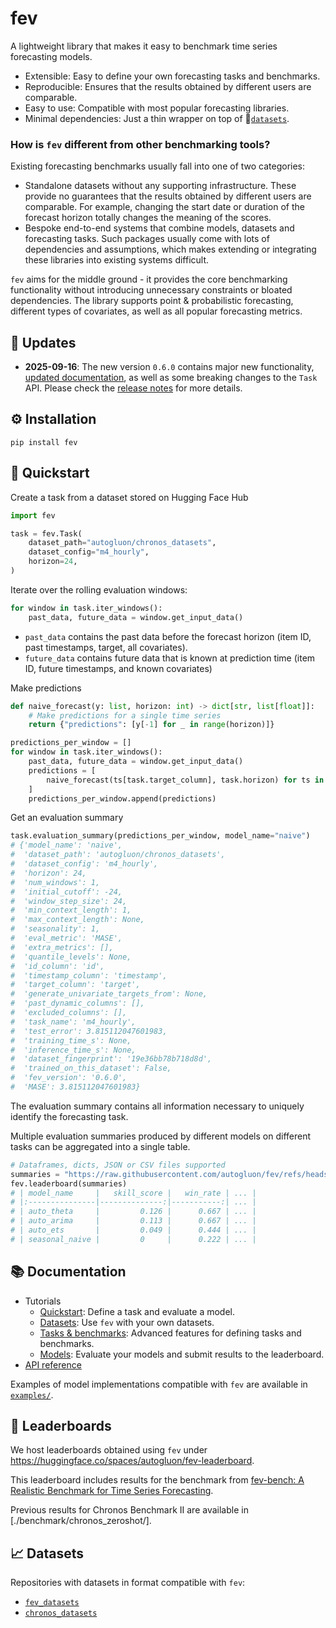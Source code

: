 # fev
A lightweight library that makes it easy to benchmark time series forecasting models.

- Extensible: Easy to define your own forecasting tasks and benchmarks.
- Reproducible: Ensures that the results obtained by different users are comparable.
- Easy to use: Compatible with most popular forecasting libraries.
- Minimal dependencies: Just a thin wrapper on top of 🤗[`datasets`](https://huggingface.co/docs/datasets/en/index).

### How is `fev` different from other benchmarking tools?

Existing forecasting benchmarks usually fall into one of two categories:

- Standalone datasets without any supporting infrastructure. These provide no guarantees that the results obtained by different users are comparable. For example, changing the start date or duration of the forecast horizon totally changes the meaning of the scores.
- Bespoke end-to-end systems that combine models, datasets and forecasting tasks. Such packages usually come with lots of dependencies and assumptions, which makes extending or integrating these libraries into existing systems difficult.

`fev` aims for the middle ground - it provides the core benchmarking functionality without introducing unnecessary constraints or bloated dependencies. The library supports point & probabilistic forecasting, different types of covariates, as well as all popular forecasting metrics.

## 📝 Updates
- **2025-09-16**: The new version `0.6.0` contains major new functionality, [updated documentation](https://autogluon.github.io/fev/latest/), as well as some breaking changes to the `Task` API. Please check the [release notes](https://github.com/autogluon/fev/releases) for more details.

## ⚙️ Installation
```
pip install fev
```

## 🚀 Quickstart

Create a task from a dataset stored on Hugging Face Hub
```python
import fev

task = fev.Task(
    dataset_path="autogluon/chronos_datasets",
    dataset_config="m4_hourly",
    horizon=24,
)
```
Iterate over the rolling evaluation windows:
```python
for window in task.iter_windows():
    past_data, future_data = window.get_input_data()
```
- `past_data` contains the past data before the forecast horizon (item ID, past timestamps, target, all covariates).
- `future_data` contains future data that is known at prediction time (item ID, future timestamps, and known covariates)

Make predictions
```python
def naive_forecast(y: list, horizon: int) -> dict[str, list[float]]:
    # Make predictions for a single time series
    return {"predictions": [y[-1] for _ in range(horizon)]}

predictions_per_window = []
for window in task.iter_windows():
    past_data, future_data = window.get_input_data()
    predictions = [
        naive_forecast(ts[task.target_column], task.horizon) for ts in past_data
    ]
    predictions_per_window.append(predictions)
```
Get an evaluation summary
```python
task.evaluation_summary(predictions_per_window, model_name="naive")
# {'model_name': 'naive',
#  'dataset_path': 'autogluon/chronos_datasets',
#  'dataset_config': 'm4_hourly',
#  'horizon': 24,
#  'num_windows': 1,
#  'initial_cutoff': -24,
#  'window_step_size': 24,
#  'min_context_length': 1,
#  'max_context_length': None,
#  'seasonality': 1,
#  'eval_metric': 'MASE',
#  'extra_metrics': [],
#  'quantile_levels': None,
#  'id_column': 'id',
#  'timestamp_column': 'timestamp',
#  'target_column': 'target',
#  'generate_univariate_targets_from': None,
#  'past_dynamic_columns': [],
#  'excluded_columns': [],
#  'task_name': 'm4_hourly',
#  'test_error': 3.815112047601983,
#  'training_time_s': None,
#  'inference_time_s': None,
#  'dataset_fingerprint': '19e36bb78b718d8d',
#  'trained_on_this_dataset': False,
#  'fev_version': '0.6.0',
#  'MASE': 3.815112047601983}
```
The evaluation summary contains all information necessary to uniquely identify the forecasting task.

Multiple evaluation summaries produced by different models on different tasks can be aggregated into a single table.
```python
# Dataframes, dicts, JSON or CSV files supported
summaries = "https://raw.githubusercontent.com/autogluon/fev/refs/heads/main/benchmarks/example/results/results.csv"
fev.leaderboard(summaries)
# | model_name     |   skill_score |   win_rate | ... |
# |:---------------|--------------:|-----------:| ... |
# | auto_theta     |         0.126 |      0.667 | ... |
# | auto_arima     |         0.113 |      0.667 | ... |
# | auto_ets       |         0.049 |      0.444 | ... |
# | seasonal_naive |         0     |      0.222 | ... |
```

## 📚 Documentation
- Tutorials
    - [Quickstart](https://autogluon.github.io/fev/latest/tutorials/01-quickstart/): Define a task and evaluate a model.
    - [Datasets](https://autogluon.github.io/fev/latest/tutorials/02-dataset-format/): Use `fev` with your own datasets.
    - [Tasks & benchmarks](https://autogluon.github.io/fev/latest/tutorials/03-tasks-and-benchmarks/): Advanced features for defining tasks and benchmarks.
    - [Models](https://autogluon.github.io/fev/latest/tutorials/04-models/): Evaluate your models and submit results to the leaderboard.
- [API reference](https://autogluon.github.io/fev/latest/api/task/)

Examples of model implementations compatible with `fev` are available in [`examples/`](./examples/).


## 🏅 Leaderboards
We host leaderboards obtained using `fev` under https://huggingface.co/spaces/autogluon/fev-leaderboard.

This leaderboard includes results for the benchmark from [fev-bench: A Realistic Benchmark for Time Series Forecasting](https://arxiv.org/abs/2509.26468).

Previous results for Chronos Benchmark II are available in [./benchmark/chronos_zeroshot/].

## 📈 Datasets
Repositories with datasets in format compatible with `fev`:
- [`fev_datasets`](https://huggingface.co/datasets/autogluon/fev_datasets)
- [`chronos_datasets`](https://huggingface.co/datasets/autogluon/chronos_datasets)

